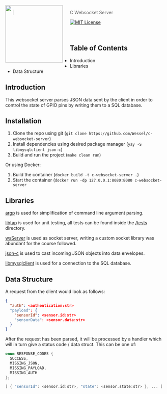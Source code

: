 <img src="https://avatars.githubusercontent.com/u/29184334?v=4" align="left" width="180px" height="180px"/>
<img align="left" width="0" height="192px" hspace="10"/>

> C Websocket Server

[![MIT License](https://img.shields.io/badge/license-MIT-007EC7.svg?style=flat-square)](/LICENSE)

<br>

## Table of Contents
* Introduction
* Libraries
* Data Structure

## Introduction
This websocket server parses JSON data sent by the client
in order to control the state of GPIO pins by writing them to a SQL database.

## Installation
1. Clone the repo using git (`git clone https://github.com/Wessel/c-websocket-server`)
2. Install dependencies using desired package manager (`yay -S libmysqlclient json-c`)
3. Build and run the project (`make clean run`)

Or using Docker:
1. Build the container (`docker build -t c-websocket-server .`)
2. Start the container (`docker run -dp 127.0.0.1:8080:8080 c-websocket-server`

## Libraries

[argp](https://www.gnu.org/software/libc/manual/html_node/Argp.html) is used
for simplification of command line argument parsing.

[libtap](https://github.com/zorgnax/libtap) is used for unit testing, all tests
can be found inside the [/tests](/tests) directory.

[wsServer](https://github.com/Theldus/wsServer) is used as socket server, writing
a custom socket library was abundant for the course followed.

[json-c](https://github.com/json-c/json-c) is used to cast incoming JSON objects
into data envelopes.

[libmysqlclient](https://dev.mysql.com/downloads/c-api/) is used for a connection
to the SQL database.

## Data Structure
A request from the client would look as follows:
```json
{
  "auth": <authentication:str>
  "payload": {
    "sensorId": <sensor.id:str>
    "sensorData": <sensor.data:str>
  }
}
```

After the request has been parsed, it will be processed by a handler which will
in turn give a status code / data struct. This can be one of:
```c
enum RESPONSE_CODES {
  SUCCESS,
  MISSING_JSON,
  MISSING_PAYLOAD,
  MISSING_AUTH
};

[ { "sensorId": <sensor.id:str>, "state": <sensor.state:str> }, ... ]
```
